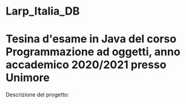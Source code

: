 # Larp_Italia_DB

# Tesina d'esame in Java del corso Programmazione ad oggetti, anno accademico 2020/2021 presso Unimore
Descrizione del progetto:
